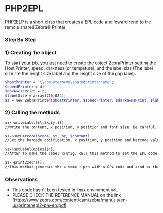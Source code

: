 # PHP2EPL

PHP2ELP is a short class that creates a EPL code and foward send to the remote shared Zebra© Printer

### Step By Step

### 1) Creating the object
To start your job, you just need to create the object ZebraPrinter setting the Host Printer,
speed, darkness (or tempeture), and the label size (The label size are the height size label and the height size of the gap label).
```sh
$hostPrinter = "\\computername\sharedprintername";
$speedPrinter = 4;
$darknessPrint = 2;
$labelSize = array(240,024);
$z = new ZebraPrinter($hostPrinter, $speedPrinter, $darknessPrint, $labelSize);
```

### 2) Calling the methods
```sh
$z->writeLabel($l,$x,$y,$f);
//Write the content, x position, y position and font size. Be careful, the positions counts are in "dots".
```
```sh
$z->setBarcode($code, $x, $y, $content)
//Set the barcode codification, x position, y position and barcode value. Be careful, the positions counts are in "dots".
```
```sh
$z->setLabelCopies($n);
//After to make the label config, call this method to set the EPL code the number of copies to print.  
```
```sh
$z->print2zebra();
//This method generate the a temp *.prn with a EPL code and send to the remote Zebra© printer.
```

### Observations 
 - This code hasn't been tested in linux enviroment yet.
 - PLEASE CHECK THE REFERENCE MANUAL on the link [https://www.zebra.com/content/dam/zebra/manuals/en-us/printer/epl2-pm-en.pdf]